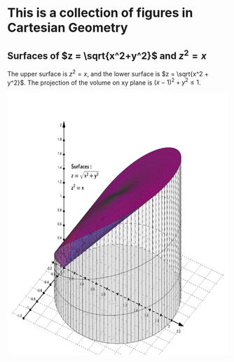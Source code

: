# This is a collection of figures in Cartesian Geometry

## Surfaces of $z = \sqrt{x^2+y^2}$ and $z^2 = x$

The upper surface is $z^2 = x$, and the lower surface 
is $z = \sqrt{x^2 + y^2}$. The projection of the volume
on xy plane is $(x-1)^2 + y^2 \le 1$.

<img src="figures/CartesianGeometry/cone-and-para.png" alt="cone_and_para" width="800" height="600" title="">
